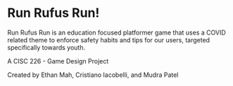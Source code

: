# Run Rufus Run!
Run Rufus Run is an education focused platformer game that uses a COVID related theme to enforce safety habits and tips for our users, targeted specifically towards youth.

A CISC 226 - Game Design Project 

Created by Ethan Mah, Cristiano Iacobelli, and Mudra Patel

